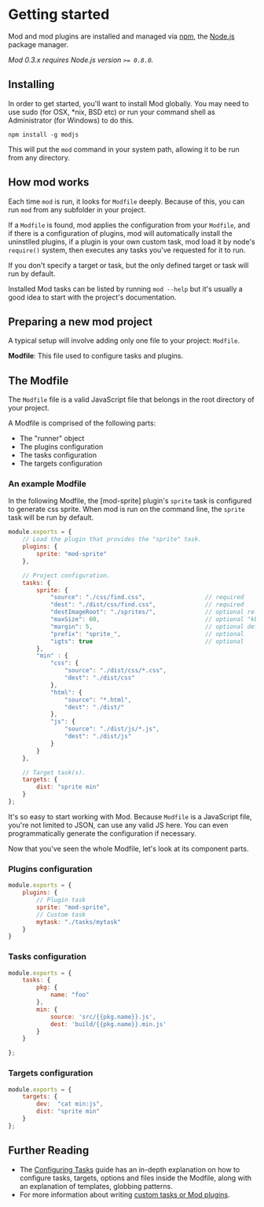 # Getting started

Mod and mod plugins are installed and managed via [npm](https://npmjs.org/), the [Node.js](http://nodejs.org/) package manager.

_Mod 0.3.x requires Node.js version `>= 0.8.0`._

## Installing

In order to get started, you'll want to install Mod globally.  You may need to use sudo (for OSX, *nix, BSD etc) or run your command shell as Administrator (for Windows) to do this.

```shell
npm install -g modjs
```

This will put the `mod` command in your system path, allowing it to be run from any directory.

## How mod works

Each time `mod` is run, it looks for `Modfile` deeply. Because of this, you can run `mod` from any subfolder in your project.

If a `Modfile` is found, mod applies the configuration from your `Modfile`, and if there is a configuration of plugins, mod will automatically install the uninstlled plugins, if a plugin is your own custom task, mod load it by node's `require()` system, then executes any tasks you've requested for it to run.

If you don't specify a target or task, but the only defined target or task will run by default.

Installed Mod tasks can be listed by running `mod --help` but it's usually a good idea to start with the project's documentation.

## Preparing a new mod project
A typical setup will involve adding only one file to your project: `Modfile`.

**Modfile**: This file used to configure tasks and plugins.

## The Modfile
The `Modfile` file is a valid JavaScript file that belongs in the root directory of your project.

A Modfile is comprised of the following parts:

* The "runner" object
* The plugins configuration
* The tasks configuration
* The targets configuration

### An example Modfile
In the following Modfile, the [mod-sprite] plugin's `sprite` task is configured to generate css sprite. When mod is run on the command line, the `sprite` task will be run by default.

```js
module.exports = {
    // Load the plugin that provides the "sprite" task.
    plugins: {
        sprite: "mod-sprite"
    },

    // Project configuration.
    tasks: {
        sprite: {
            "source": "./css/find.css",                 // required
            "dest": "./dist/css/find.css",              // required
            "destImageRoot": "./sprites/",              // optional relative to  dest path, default "./sprites/"
            "maxSize": 60,                              // optional "kb"
            "margin": 5,                                // optional default 0
            "prefix": "sprite_",                        // optional
            "igts": true                                // optional
        },
        "min" : {
            "css": {
                "source": "./dist/css/*.css",
                "dest": "./dist/css"
            },
            "html": {
                "source": "*.html",
                "dest": "./dist/"
            },
            "js": {
                "source": "./dist/js/*.js",
                "dest": "./dist/js"
            }
        }
    },

    // Target task(s).
    targets: {
        dist: "sprite min"
    }
};
```

It's so easy to start working with Mod. Because `Modfile` is a JavaScript file, you're not limited to JSON, can use any valid JS here. You can even programmatically generate the configuration if necessary.

Now that you've seen the whole Modfile, let's look at its component parts.


### Plugins configuration

```js
module.exports = {
    plugins: {
        // Plugin task
        sprite: "mod-sprite",
        // Custom task
        mytask: "./tasks/mytask"
    }
}
```

### Tasks configuration

```js
module.exports = {
    tasks: {
        pkg: {
            name: "foo"
        },
        min: {
            source: 'src/{{pkg.name}}.js',
            dest: 'build/{{pkg.name}}.min.js'
        }
    }

};
```

### Targets configuration

```js
module.exports = {
    targets: {
        dev:  "cat min:js",
        dist: "sprite min"
    }
};
```


## Further Reading

* The [Configuring Tasks](https://github.com/modulejs/modjs/blob/master/doc/tutorial/configuring-tasks.md) guide has an in-depth explanation on how to configure tasks, targets, options and files inside the Modfile, along with an explanation of templates, globbing patterns.
* For more information about writing [custom tasks or Mod plugins](https://github.com/modulejs/modjs/blob/master/doc/tutorial/creating-plugins.md).
